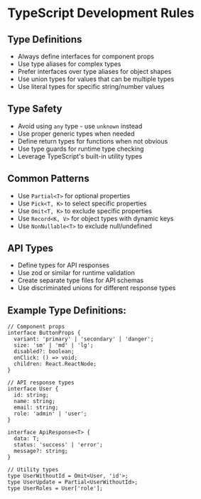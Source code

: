 # TypeScript Development Rules

## Type Definitions
- Always define interfaces for component props
- Use type aliases for complex types
- Prefer interfaces over type aliases for object shapes
- Use union types for values that can be multiple types
- Use literal types for specific string/number values

## Type Safety
- Avoid using `any` type - use `unknown` instead
- Use proper generic types when needed
- Define return types for functions when not obvious
- Use type guards for runtime type checking
- Leverage TypeScript's built-in utility types

## Common Patterns
- Use `Partial<T>` for optional properties
- Use `Pick<T, K>` to select specific properties
- Use `Omit<T, K>` to exclude specific properties
- Use `Record<K, V>` for object types with dynamic keys
- Use `NonNullable<T>` to exclude null/undefined

## API Types
- Define types for API responses
- Use zod or similar for runtime validation
- Create separate type files for API schemas
- Use discriminated unions for different response types

## Example Type Definitions:
```tsx
// Component props
interface ButtonProps {
  variant: 'primary' | 'secondary' | 'danger';
  size: 'sm' | 'md' | 'lg';
  disabled?: boolean;
  onClick: () => void;
  children: React.ReactNode;
}

// API response types
interface User {
  id: string;
  name: string;
  email: string;
  role: 'admin' | 'user';
}

interface ApiResponse<T> {
  data: T;
  status: 'success' | 'error';
  message?: string;
}

// Utility types
type UserWithoutId = Omit<User, 'id'>;
type UserUpdate = Partial<UserWithoutId>;
type UserRoles = User['role'];
``` 